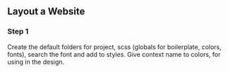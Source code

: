 ## Layout a Website

### Step 1

Create the default folders for project, scss (globals for boilerplate, colors, fonts),
search the font and add to styles. Give context name to colors, for using in the design.
